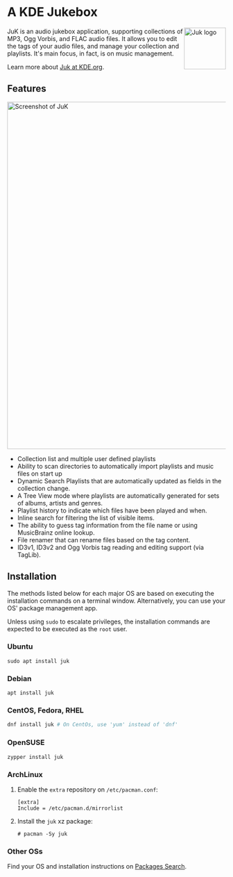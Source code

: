 # A KDE Jukebox

<img src="https://invent.kde.org/kde/juk/raw/master/128-apps-juk.png" align="right"
     title="Juk logo" width="96" height="96">

JuK is an audio jukebox application, supporting collections of MP3, Ogg Vorbis,
and FLAC audio files. It allows you to edit the tags of your audio files, and
manage your collection and playlists. It's main focus, in fact, is on music
management.

Learn more about [Juk at KDE.org](https://www.kde.org/applications/multimedia/juk/).

## Features

<img src="https://juk.kde.org/img/screenshots/juk-3.10.1-tag.png" align="center"
     title="Screenshot of JuK" width="800">

- Collection list and multiple user defined playlists
- Ability to scan directories to automatically import playlists and music files
  on start up
- Dynamic Search Playlists that are automatically updated as fields in the
  collection change.
- A Tree View mode where playlists are automatically generated for sets of
  albums, artists and genres.
- Playlist history to indicate which files have been played and when.
- Inline search for filtering the list of visible items.
- The ability to guess tag information from the file name or using MusicBrainz
  online lookup.
- File renamer that can rename files based on the tag content.
- ID3v1, ID3v2 and Ogg Vorbis tag reading and editing support (via TagLib).

## Installation

The methods listed below for each major OS are based on executing the
installation commands on a terminal window. Alternatively, you can use
your OS' package management app.

Unless using `sudo` to escalate privileges, the installation commands are
expected to be executed as the `root` user.

### Ubuntu

```
sudo apt install juk
```

### Debian

```
apt install juk
```

### CentOS, Fedora, RHEL

```sh
dnf install juk # On CentOs, use 'yum' instead of 'dnf'
```

### OpenSUSE
```
zypper install juk
```

### ArchLinux

1. Enable the `extra` repository on `/etc/pacman.conf`:
    ```
    [extra]
    Include = /etc/pacman.d/mirrorlist
    ```
1. Install the `juk` xz package:
    ```
    # pacman -Sy juk
    ```

### Other OSs

Find your OS and installation instructions on
[Packages Search](https://pkgs.org/download/juk).
